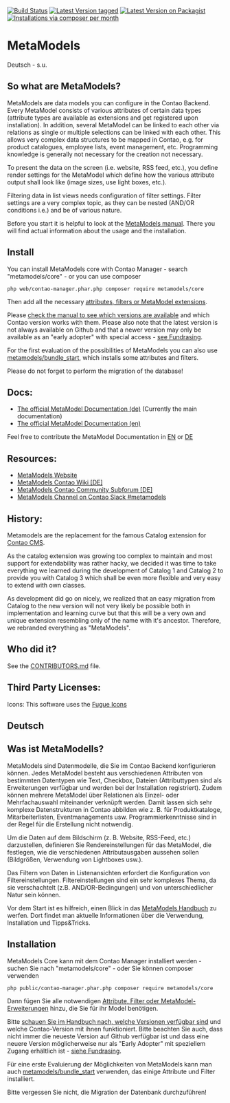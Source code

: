 [![Build Status](https://github.com/MetaModels/core/actions/workflows/diagnostics.yml/badge.svg)](https://github.com/MetaModels/core/actions)
[![Latest Version tagged](http://img.shields.io/github/tag/MetaModels/core.svg)](https://github.com/MetaModels/core/tags)
[![Latest Version on Packagist](http://img.shields.io/packagist/v/MetaModels/core.svg)](https://packagist.org/packages/MetaModels/core)
[![Installations via composer per month](http://img.shields.io/packagist/dm/MetaModels/core.svg)](https://packagist.org/packages/MetaModels/core)

# MetaModels

Deutsch - s.u.

## So what are MetaModels?

MetaModels are data models you can configure in the Contao Backend. Every MetaModel consists of various attributes of
certain data types (attribute types are available as extensions and get registered upon installation). In addition,
several MetaModel can be linked to each other via relations as single or multiple selections can be linked with each
other. This allows very complex data structures to be mapped in Contao, e.g. for product catalogues, employee lists,
event management, etc. Programming knowledge is generally not necessary for the creation not necessary.

To present the data on the screen (i.e. website, RSS feed, etc.), you define render settings for the MetaModel which
define how the various attribute output shall look like (image sizes, use light boxes, etc.).

Filtering data in list views needs configuration of filter settings. Filter settings are a very complex topic, as they
can be nested (AND/OR conditions i.e.) and be of various nature.

Before you start it is helpful to look at the [MetaModels manual](http://metamodels.readthedocs.org/de/latest/index.html).
There you will find actual information about the usage and the installation.

## Install

You can install MetaModels core with Contao Manager - search "metamodels/core" - or you can use composer

``php web/contao-manager.phar.php composer require metamodels/core``

Then add all the necessary [attributes, filters or MetaModel extensions](https://extensions.contao.org/?q=metamodels).

Please [check the manual to see which versions are available](https://metamodels.readthedocs.io/de/latest/manual/install.html#ubersicht-der-versionen)
and which Contao version works with them. Please also note that the latest version is not always available on Github
and that a newer version may only be available as an "early adopter" with special access - [see Fundrasing](https://now.metamodel.me/en/supporters/fundraising).

For the first evaluation of the possibilities of MetaModels you can also use [metamodels/bundle_start](https://extensions.contao.org/?q=metamodels%252Fbundle_start),
which installs some attributes and filters.

Please do not forget to perform the migration of the database!

## Docs:

* [The official MetaModel Documentation (de)](http://metamodels.readthedocs.org/de/latest/index.html) (Currently the main documentation)
* [The official MetaModel Documentation (en)](http://metamodels.readthedocs.org/en/latest/index.html)


Feel free to contribute the MetaModel Documentation in [EN](https://github.com/MetaModels/docs) or
[DE](https://github.com/MetaModels/docs-de)

## Resources:

* [MetaModels Website](https://now.metamodel.me)
* [MetaModels Contao Wiki [DE]](https://de.contaowiki.org/MetaModels)
* [MetaModels Contao Community Subforum [DE]](https://community.contao.org/de/forumdisplay.php?149-MetaModels)
* [MetaModels Channel on Contao Slack #metamodels](https://contao.slack.com/archives/CKGEBDV60)

## History:

Metamodels are the replacement for the famous Catalog extension for [Contao CMS](https://github.com/contao/core).

As the catalog extension was growing too complex to maintain and most support for extendability was rather hacky, we
decided it was time to take everything we learned during the development of Catalog 1 and Catalog 2 to provide you
with Catalog 3 which shall be even more flexible and very easy to extend with own classes.

As development did go on nicely, we realized that an easy migration from Catalog to the new version will not very
likely be possible both in implementation and learning curve but that this will be a very own and unique extension
resembling only of the name with it's ancestor.
Therefore, we rebranded everything as "MetaModels".

## Who did it?

See the [CONTRIBUTORS.md](https://github.com/MetaModels/core/tree/master/CONTRIBUTORS.md) file.

## Third Party Licenses:

Icons: This software uses the [Fugue Icons](http://p.yusukekamiyamane.com)

## Deutsch

## Was ist MetaModells?

MetaModels sind Datenmodelle, die Sie im Contao Backend konfigurieren können. Jedes MetaModel besteht aus verschiedenen
Attributen von bestimmten Datentypen wie Text, Checkbox, Dateien (Attributtypen sind als Erweiterungen verfügbar und
werden bei der Installation registriert). Zudem können mehrere MetaModel über Relationen als Einzel- oder Mehrfachauswahl
miteinander verknüpft werden. Damit lassen sich sehr komplexe Datenstrukturen in Contao abbilden wie z. B. für
Produktkataloge, Mitarbeiterlisten, Eventmanagements usw. Programmierkenntnisse sind in der Regel für die Erstellung
nicht notwendig.

Um die Daten auf dem Bildschirm (z. B. Website, RSS-Feed, etc.) darzustellen, definieren Sie Rendereinstellungen für
das MetaModel, die festlegen, wie die verschiedenen Attributausgaben aussehen sollen (Bildgrößen, Verwendung von
Lightboxes usw.).

Das Filtern von Daten in Listenansichten erfordert die Konfiguration von Filtereinstellungen. Filtereinstellungen sind
ein sehr komplexes Thema, da sie verschachtelt (z.B. AND/OR-Bedingungen) und von unterschiedlicher Natur sein können.

Vor dem Start ist es hilfreich, einen Blick in das [MetaModels Handbuch](http://metamodels.readthedocs.org/de/latest/index.html)
zu werfen. Dort findet man aktuelle Informationen über die Verwendung, Installation und Tipps&Tricks.

## Installation

MetaModels Core kann mit dem Contao Manager installiert werden - suchen Sie nach "metamodels/core" - oder Sie können
composer verwenden

``php public/contao-manager.phar.php composer require metamodels/core``

Dann fügen Sie alle notwendigen [Attribute, Filter oder MetaModel-Erweiterungen](https://extensions.contao.org/?q=metamodels)
hinzu, die Sie für ihr Model benötigen.

Bitte [schauen Sie im Handbuch nach, welche Versionen verfügbar sind](https://metamodels.readthedocs.io/de/latest/manual/install.html#ubersicht-der-versionen)
und welche Contao-Version mit ihnen funktioniert. Bitte beachten Sie auch, dass nicht immer die neueste Version auf
Github verfügbar ist und dass eine neuere Version möglicherweise nur als "Early Adopter" mit speziellem Zugang
erhältlich ist - [siehe Fundrasing](https://now.metamodel.me/en/supporters/fundraising).

Für eine erste Evaluierung der Möglichkeiten von MetaModels kann man auch [metamodels/bundle_start](https://extensions.contao.org/?q=metamodels%252Fbundle_start)
verwenden, das einige Attribute und Filter installiert.

Bitte vergessen Sie nicht, die Migration der Datenbank durchzuführen!
